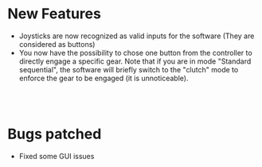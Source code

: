 # New Features
- Joysticks are now recognized as valid inputs for the software (They are considered as buttons)
- You now have the possibility to chose one button from the controller to directly engage a specific gear. Note that if you are in mode "Standard sequential", the software will briefly switch to the "clutch" mode to enforce the gear to be engaged (it is unnoticeable).

<br/><br/>

# Bugs patched
- Fixed some GUI issues

